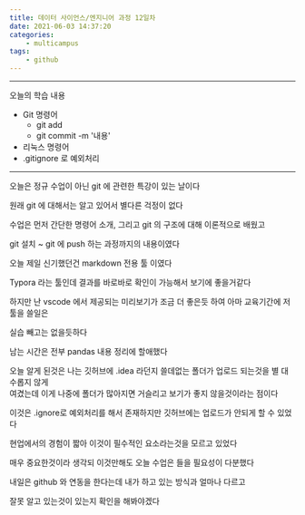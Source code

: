 ```yaml
---
title: 데이터 사이언스/엔지니어 과정 12일차
date: 2021-06-03 14:37:20
categories:
    - multicampus
tags:
    - github
---
```

___
오늘의 학습 내용
- Git 명령어
    - git add
    - git commit -m '내용'
- 리눅스 명령어
- .gitignore 로 예외처리
___
오늘은 정규 수업이 아닌 git 에 관련한 특강이 있는 날이다  

원래 git 에 대해서는 알고 있어서 별다른 걱정이 없다  

수업은 먼저 간단한 명령어 소개, 그리고 git 의 구조에 대해 이론적으로 배웠고  

git 설치 ~ git 에 push 하는 과정까지의 내용이였다 

오늘 제일 신기했던건 markdown 전용 툴 이였다  

Typora 라는 툴인데 결과를 바로바로 확인이 가능해서 보기에 좋을거같다  

하지만 난 vscode 에서 제공되는 미리보기가 조금 더 좋은듯 하여 아마 교육기간에 저 툴을 쓸일은  

실습 빼고는 없을듯하다  

남는 시간은 전부 pandas 내용 정리에 할애했다  

오늘 알게 된것은 나는 깃허브에 .idea 라던지 쓸데없는 폴더가 업로드 되는것을 별 대수롭지 않게  
여겼는데 이게 나중에 폴더가 많아지면 거슬리고 보기가 좋지 않을것이라는 점이다  

이것은 .ignore로 예외처리를 해서 존재하지만 깃허브에는 업로드가 안되게 할 수 있었다  

현업에서의 경험이 짧아 이것이 필수적인 요소라는것을 모르고 있었다  

매우 중요한것이라 생각되 이것만해도 오늘 수업은 들을 필요성이 다분했다  

내일은 github 와 연동을 한다는데 내가 하고 있는 방식과 얼마나 다르고  

잘못 알고 있는것이 있는지 확인을 해봐야겠다  
   
